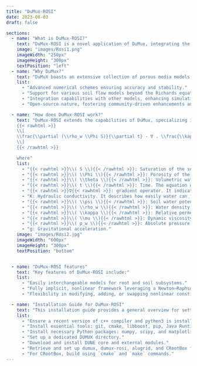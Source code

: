 ```yaml
---
title: "DuMux-ROSI"
date: 2023-08-03
draft: false

sections:  
  - name: "What is DuMux-ROSI?"
    text: "DuMux-ROSI is a novel application of DuMux, integrating the CPlantBox model via a Python binding. This synergy enhances the simulation of soil water dynamics and root-soil interactions. ROSI stands for Root-Soil Interaction. DuMux, an acronym for Dune for multi-{phase, component, scale, physics, domain, . . . } flow and transport in porous media, is a free and open-source simulator for porous media processes. DuMux-ROSI has made significant strides in plant science, particularly in the realm of root-soil interaction modeling."
    image: "images/Rosi1.png"
    imageWidth: "250px"
    imageHeight: "300px"
    textPosition: "left"
  - name: "Why DuMux?"
    text: "DuMuX boasts an extensive collection of porous media models, encompassing compositional, multiphase, and non-isothermal models, along with a wealth of constitutive laws. Unlike typical plant-scale models that rely solely on the Richards equation to simulate soil water dynamics, DuMuX offers flexibility by supporting various soil flow models. For instance, it can incorporate a miscible two-phase two-component, non-isothermal model, complete with evaporation processes."  
    list:
      - "Advanced numerical schemes ensuring accuracy and stability."
      - "Support for various soil flow models beyond the Richards equation."
      - "Integration capabilities with other models, enhancing simulation fidelity."
      - "Open-source nature, fostering community-driven enhancements and applications."

  - name: "How does DuMux-ROSI work?"
    text: "DuMux-ROSI extends the capabilities of DuMux, specializing in porous media flow and transport processes. At its core lies the Richards equation, a fundamental equation in soil physics that describes unsaturated water flow in porous media. This equation is given by:
    {{< rawhtml >}}
    \\[
    \\frac{\\partial (\\rho_w \\Phi S)}{\\partial t} - ∇ . \\frac{\\kappa}{\\mu} \\rho_w K (∇ p_w - \\rho_w g) = 0
    \\]
    {{< /rawhtml >}}

    where"
    list:
      - "{{< rawhtml >}}\\( S \\){{< /rawhtml >}}: Saturation of the soil."
      - "{{< rawhtml >}}\\( \\Phi \\){{< /rawhtml >}}: Porosity of the soil."
      - "{{< rawhtml >}}\\( \\theta \\){{< /rawhtml >}}: Volumetric water content of the soil, given by {{< rawhtml >}}\\( \\theta = \\Phi S \\){{< /rawhtml >}}. It represents the fraction of the volume of soil that is occupied by water."
      - "{{< rawhtml >}}\\( t \\){{< /rawhtml >}}: Time. The equation describes how the water content changes over time."
      - "{{< rawhtml >}}∇{{< rawhtml >}}: gradient operator. It indicates spatial variation or gradient."
      - "K: Hydraulic conductivity. It describes how easily water can flow through the soil."
      - "{{< rawhtml >}}\\( \\psi \\){{< /rawhtml >}}: Soil water potential. It represents the energy status of water in soil and drives the flow of water."
      - "{{< rawhtml >}}\\( \\rho_w \\){{< /rawhtml >}}: Water density."
      - "{{< rawhtml >}}\\( \\kappa \\){{< /rawhtml >}}: Relative permeability."
      - "{{< rawhtml >}}\\( \\mu \\){{< /rawhtml >}}: Dynamic viscosity."
      - "{{< rawhtml >}}\\( p_w \\){{< /rawhtml >}}: Absolute pressure of the wetting phase (water)."
      - "g: Gravitational acceleration."
    image: "images/Rosi2.jpg"
    imageWidth: "600px"
    imageHeight: "300px"
    textPosition: "bottom"


  - name: "DuMux-ROSI features"
    text: "Key features of DuMux-ROSI include:"
    list:
      - "Easily interchangeable models for root and soil subsystems."
      - "Fully implicit, nonlinear framework leveraging a Newton–Raphson scheme."
      - "Flexibility in modifying, adding, or swapping nonlinear constitutive equations, intricate boundary conditions, and fluid and material relations."

  - name: "Installation Guide for DuMux-ROSI"
    text: "This installation guide provides a general overview for setting up DuMux-ROSI on Linux systems. For detailed instructions, refer to the [DuMux-ROSI Manual](https://github.com/Plant-Root-Soil-Interactions-Modelling/dumux-rosi/blob/master/Manual.pdf)."
    list:
      - "Ensure a recent version of c++ compiler and python3 is installed."
      - "Install essential tools: git, cmake, libboost, pip, Java Runtime Environment, and Paraview."
      - "Install necessary Python packages: numpy, scipy, and matplotlib."
      - "Set up a dedicated DUMUX directory."
      - "Download and install DUNE core and external modules."
      - "Retrieve and set up dumux, dumux-rosi, alugrid, and CRootBox from their repositories."
      - "For CRootBox, build using `cmake` and `make` commands."
---
```

